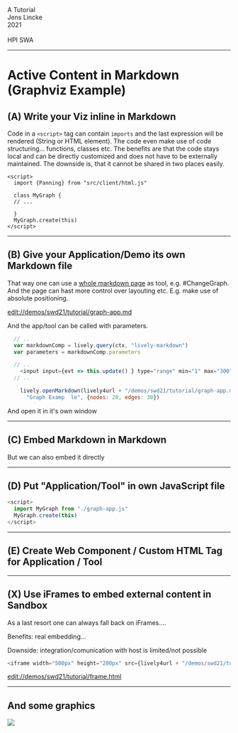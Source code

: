<!-- markdown-config presentation=true -->


<style data-src="../../../src/client/presentation.css"></style>

<script>
import Presentation from "src/components/widgets/lively-presentation.js"
Presentation.config(this, {
    pageNumbers: true,
    logo: "https://lively-kernel.org/lively4/lively4-jens/media/lively4_logo_smooth_100.png"
})
</script>

<div class="title">
  A Tutorial
</div>

<div class="authors">
  Jens Lincke
</div>

<div class="credentials">
  2021<br>
  <br>
  HPI SWA
</div>

---

# Active Content in Markdown (Graphviz Example)


## (A) Write your Viz inline in Markdown


Code in a `<script>` tag can contain `imports` and the last expression will be rendered (String or HTML element). The code even make use of code structuring... functions, classes etc. The benefits are that the code stays local and can be directly customized and does not have to be externally maintained. The downside is, that it cannot be shared in two places easily.

```
<script>
  import {Panning} from "src/client/html.js"
   
  class MyGraph {
  // ...
  
  }
  MyGraph.create(this)
</script>
```


<script>
  import {Panning} from "src/client/html.js"

  

  class MyGraph {

    static query(query) {
      return lively.query(this.ctx, query)
    }

    static async dotSource() {
      var edges = []
    
      var size = this.size()
      var nodesSize = this.nodesSize()
      for(let count=1; count < size; count++) {
        var edge = "" + ((count % nodesSize) + 1) + " -> " + Math.round(Math.random(nodesSize) * nodesSize)
        edges.push(edge)
      }
      
      return `digraph {
        rankdir=LR;
        graph [  
          splines="false"  
          overlap="true"  ];
        node [ style="solid"  shape="plain"  fontname="Arial"  fontsize="14"  fontcolor="black" ];
        edge [  fontname="Arial"  fontsize="8" ];


        ${edges.join(";\n")}
      }`
    }
    
    static size() {
      return this.pane.querySelector("input#size").value 
    }

    static nodesSize() {
      return this.pane.querySelector("input#nodes").value 
    }

    static async update() {
      this.pane.querySelector("#nodeslabel").innerHTML = this.nodesSize()
      this.pane.querySelector("#sizelabel").innerHTML = this.size()
      var source = await this.dotSource()
      this.graphviz.innerHTML = `<` +`script type="graphviz">${source}<` + `/script>}`
      await this.graphviz.updateViz()
    }


    static async create(ctx) {  
      this.ctx = ctx


    

      var container = this.query("lively-container");
      this.graphviz = await (<graphviz-dot></graphviz-dot>)


      var style = document.createElement("style")
      style.textContent = `
      td.comment {
        max-width: 300px
      }
      div#root {
        position: relative; 
        top: 20px; left: 0px; 
        overflow-x: auto; 
        overflow-y: scroll; 
        width: calc(100% - 0px); 
        height: calc(100% - 20px);
      }
      `            
      
      this.graphviz.style.display = "inline-block" // so it takes the width of children and not parent
      this.pane = <div id="root">
        {style}
         <h2>Random Graph</h2>
         <div>Nodes: 
          <span id="nodeslabel"></span>  <br /> 
          <input input={evt => this.update() } type="range" min="1" max="300" value="50" class="slider" id="nodes"></input>
         </div>
         <div>Egdes: <span id="sizelabel"></span>  <br />
          <input input={evt => this.update() } type="range" min="1" max="300" value="50" class="slider" id="size"></input>
        </div>
         <div style="height: 20px"></div>
        {this.graphviz}
      </div>
      this.update()
      
      
      
      new Panning(this.pane)
      return this.pane
    }
  }
  MyGraph.create(this)
</script>

---

## (B) Give your Application/Demo its own Markdown file


That way one can use a [whole markdown page](graph-app.md) as tool, e.g. #ChangeGraph. And the page can hast more control over layouting etc. E.g. make use of absolute positioning. 

<edit://demos/swd21/tutorial/graph-app.md>

And the app/tool can be called with parameters.

```javascript
  // ..
  var markdownComp = lively.query(ctx, "lively-markdown")
  var parameters = markdownComp.parameters

  // ..
    <input input={evt => this.update() } type="range" min="1" max="300" value={parameters.edges || 50} class="slider" id="nodes">
  // ..
```

```javascript
    lively.openMarkdown(lively4url + "/demos/swd21/tutorial/graph-app.md", 
      "Graph Examp  le", {nodes: 20, edges: 30})   
```

And open it in it's own window
<script>
  <button click={() => {
    lively.openMarkdown(lively4url + "/demos/swd21/tutorial/graph-app.md", 
      "Graph Example", {nodes: 20, edges: 30})
  
  }}>open graph example</button>
</script>

---
## (C) Embed Markdown in Markdown

But we can also embed it directly

<script>
  
(async () => {
  var url = lively4url + "/demos/swd21/tutorial/graph-app.md"
  var parameters =  {nodes: 20, edges: 30}
  var markdown = await (<lively-markdown></lively-markdown>);
  markdown.setAttribute("url", url) // does not fetch itself (yet)...
  markdown.parameters = parameters;
  var source = await fetch(url).then(r => r.text()); // but we can do it!
  markdown.setContent(source);
  return markdown
})()
</script>



---
## (D) Put "Application/Tool" in own JavaScript file

```javascript
<script>
  import MyGraph from "./graph-app.js"
  MyGraph.create(this)
</script>
```

<script>
  import MyGraph from "./graph-app.js"
  MyGraph.create(this)
</script>


---
## (E) Create Web Component / Custom HTML Tag for Application / Tool



<graphdensity-viz></graphdensity-viz>


---
## (X) Use iFrames to embed external content in Sandbox

As a last resort one can always fall back on iFrames.... 

Benefits: real embedding...
  
Downside: integration/comunication with host is limited/not possible

```javascript
<iframe width="500px" height="200px" src={lively4url + "/demos/swd21/tutorial/frame.html"}></iframe>
```

<edit://demos/swd21/tutorial/frame.html>

<script>
  var iframe = <iframe width="500px" height="200px" src={lively4url + "/demos/swd21/tutorial/frame.html"}></iframe>
  iframe
</script>

--- 
## And some graphics

![](example-figure.drawio)



